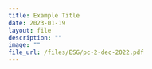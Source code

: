 ```yaml
---
title: Example Title
date: 2023-01-19
layout: file
description: ""
image: ""
file_url: /files/ESG/pc-2-dec-2022.pdf
---
```

